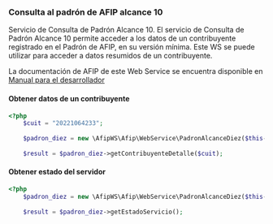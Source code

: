 ### Consulta al padrón de AFIP alcance 10

Servicio de Consulta de Padrón Alcance 10. El servicio de Consulta de Padrón Alcance 10 permite acceder a los datos de un contribuyente registrado en el Padrón de AFIP, en su versión mínima. Este WS se puede utilizar para acceder a datos resumidos de un contribuyente.

La documentación de AFIP de este Web Service se encuentra disponible en [Manual para el desarrollador](http://www.afip.gob.ar/ws/ws_sr_padron_a10/manual_ws_sr_padron_a10_v1.1.pdf)

#### Obtener datos de un contribuyente
```php
<?php
    $cuit = "20221064233";
        
    $padron_diez = new \AfipWS\Afip\WebService\PadronAlcanceDiez($this->afip);
        
    $result = $padron_diez->getContribuyenteDetalle($cuit);
```

#### Obtener estado del servidor
```php
<?php
    $padron_diez = new \AfipWS\Afip\WebService\PadronAlcanceDiez($this->afip);
        
    $result = $padron_diez->getEstadoServicio();
```